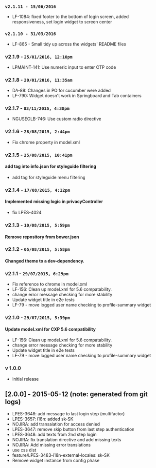 ### `v2.1.11 - 15/06/2016`
* LF-1084: fixed footer to the bottom of login screen, added responsiveness, set login widget to screen center

### `v2.1.10 - 31/03/2016`
* LF-865 - Small tidy up across the widgets' README files

### v2.1.9 - `25/01/2016, 12:10pm`
* LPMAINT-141: Use numeric input to enter OTP code

### v2.1.8 - `20/01/2016, 11:35am`
* DA-88: Changes in PO for cucumber were added
* LF-790: Widget doesn't work in Springboard and Tab containers

### v2.1.7 - `03/11/2015, 4:38pm`
* NGUSEOLB-746: Use custom radio directive

### v2.1.6 - `28/08/2015, 2:44pm`
* Fix chrome property in model.xml


### v2.1.5 - `25/08/2015, 10:41pm`
#### add tag into info.json for styleguide filtering
* add tag for styleguide menu filtering


### v2.1.4 - `17/08/2015, 4:12pm`
#### Implemented missing logic in privacyController
* fix LPES-4024


### v2.1.3 - `10/08/2015, 5:59pm`
#### Remove repository from bower.json


### v2.1.2 - `05/08/2015, 5:58pm`
#### Changed theme to a dev-dependency.


### v2.1.1 - `29/07/2015, 6:29pm`
* Fix reference to chrome in model.xml
* LF-156: Clean up model.xml for 5.6 compatability.
* change error message checking for more stability
* Update widget title in e2e tests
* LF-79 - move logged user name checking to profile-summary widget


### v2.1.0 - `29/07/2015, 5:39pm`
#### Update model.xml for CXP 5.6 compatibility
* LF-156: Clean up model.xml for 5.6 compatability.
* change error message checking for more stability
* Update widget title in e2e tests
* LF-79 - move logged user name checking to profile-summary widget


### v 1.0.0
* Initial release
## [2.0.0] - 2015-05-12 (note: generated from git logs)

 - LPES-3648: add message to last login step (multifactor)
 - LPES-3657: i18n: added sk-SK
 - NOJIRA: add transalation for access denied
 - LPES-3647: remove skip button from last step authentication
 - LPES-3648: add texts from 2nd step login
 - NOJIRA: fix translation directive and add missing texts
 - NOJIRA: Add missing error translations
 - use css dist
 - feature/LPES-3483-i18n-external-locales: sk-SK
 - Remove widget instance from config phase
